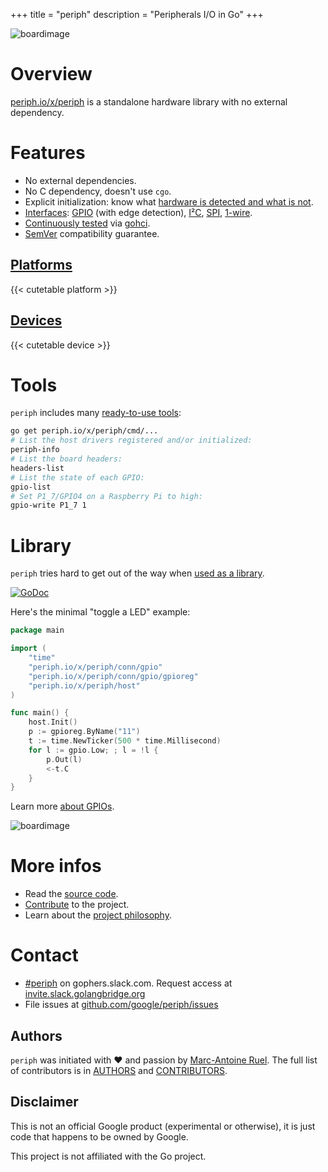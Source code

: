+++
title = "periph"
description = "Peripherals I/O in Go"
+++

![boardimage](/img/periph-mascot-280.png)

# Overview

[periph.io/x/periph](https://periph.io/x/periph) is a standalone hardware
library with no external dependency.


# Features

- No external dependencies.
- No C dependency, doesn't use `cgo`.
- Explicit initialization: know what [hardware is detected and what is
  not](https://github.com/google/periph/tree/master/cmd/periph-info).
- [Interfaces](https://periph.io/x/periph/conn):
  [GPIO](https://periph.io/x/periph/conn/gpio) (with edge detection),
  [I²C](https://periph.io/x/periph/conn/i2c),
  [SPI](https://periph.io/x/periph/conn/spi),
  [1-wire](https://periph.io/x/periph/conn/onewire).
- [Continuously tested](/project/contributing/#testing) via
  [gohci](https://github.com/periph/gohci).
- [SemVer](http://semver.org) compatibility guarantee.


## [Platforms](/platform/)

{{< cutetable platform >}}


## [Devices](/device/)

{{< cutetable device >}}


# Tools

`periph` includes many [ready-to-use tools](/project/tools/):

```bash
go get periph.io/x/periph/cmd/...
# List the host drivers registered and/or initialized:
periph-info
# List the board headers:
headers-list
# List the state of each GPIO:
gpio-list
# Set P1_7/GPIO4 on a Raspberry Pi to high:
gpio-write P1_7 1
```


# Library

`periph` tries hard to get out of the way when [used as a
library](/project/library/).

[![GoDoc](/img/godoc.svg)](https://godoc.org/periph.io/x/periph)

Here's the minimal "toggle a LED" example:

~~~go
package main

import (
    "time"
    "periph.io/x/periph/conn/gpio"
    "periph.io/x/periph/conn/gpio/gpioreg"
    "periph.io/x/periph/host"
)

func main() {
    host.Init()
    p := gpioreg.ByName("11")
    t := time.NewTicker(500 * time.Millisecond)
    for l := gpio.Low; ; l = !l {
        p.Out(l)
        <-t.C
    }
}
~~~

Learn more [about GPIOs](/device/gpio/).


![boardimage](/img/lab-280.jpg)


# More infos

- Read the [source code](/project/#source-code).
- [Contribute](/project/contributing/) to the project.
- Learn about the [project philosophy](/project/goals/#philosophy).


# Contact

- [#periph](https://gophers.slack.com/messages/periph/) on gophers.slack.com.
  Request access at
  [invite.slack.golangbridge.org](https://invite.slack.golangbridge.org/)
- File issues at
  [github.com/google/periph/issues](https://github.com/google/periph/issues)


## Authors

`periph` was initiated with ❤️️ and passion by [Marc-Antoine
Ruel](https://github.com/maruel).  The full list of contributors is in
[AUTHORS](https://github.com/google/periph/blob/master/AUTHORS) and
[CONTRIBUTORS](https://github.com/google/periph/blob/master/CONTRIBUTORS).


## Disclaimer

This is not an official Google product (experimental or otherwise), it
is just code that happens to be owned by Google.

This project is not affiliated with the Go project.


